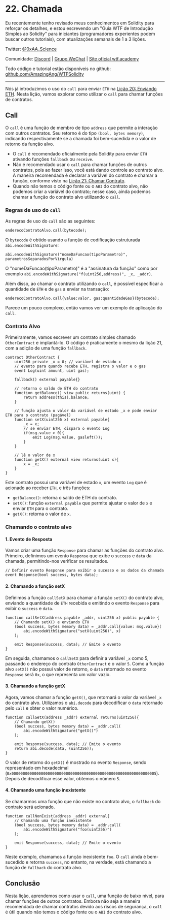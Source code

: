 # 22. Chamada

Eu recentemente tenho revisado meus conhecimentos em Solidity para reforçar os detalhes, e estou escrevendo um "Guia WTF de Introdução Simples ao Solidity" para iniciantes (programadores experientes podem buscar outros tutoriais), com atualizações semanais de 1 a 3 lições.

Twitter: [@0xAA_Science](https://twitter.com/0xAA_Science)

Comunidade: [Discord](https://discord.gg/5akcruXrsk) | [Grupo WeChat](https://docs.google.com/forms/d/e/1FAIpQLSe4KGT8Sh6sJ7hedQRuIYirOoZK_85miz3dw7vA1-YjodgJ-A/viewform?usp=sf_link) | [Site oficial wtf.academy](https://wtf.academy)

Todo código e tutorial estão disponíveis no github: [github.com/AmazingAng/WTFSolidity](https://github.com/AmazingAng/WTF-Solidity)

-----

Nós já introduzimos o uso do `call` para enviar `ETH` na [Liçăo 20: Enviando ETH](../20_SendETH). Nesta lição, vamos explorar como utilizar o `call` para chamar funções de contratos.

## Call

O `call` é uma função de membro de tipo `address` que permite a interação com outros contratos. Seu retorno é do tipo `(bool, bytes memory)`, indicando respectivamente se a chamada foi bem-sucedida e o valor de retorno da função alvo.

- O `call` é recomendado oficialmente pela Solidity para enviar `ETH` ativando funções `fallback` ou `receive`.
- Não é recomendado usar o `call` para chamar funções de outros contratos, pois ao fazer isso, você está dando controle ao contrato alvo. A maneira recomendada é declarar a variável do contrato e chamar a função, conforme visto na [Liçăo 21: Chamar Contrato](../21_CallContract).
- Quando não temos o código fonte ou o `ABI` do contrato alvo, não podemos criar a variável do contrato; nesse caso, ainda podemos chamar a função do contrato alvo utilizando o `call`.

### Regras de uso do `call`

As regras de uso do `call` são as seguintes:

```text
enderecoContratoAlvo.call(bytecode);
```

O `bytecode` é obtido usando a função de codificação estruturada `abi.encodeWithSignature`:

```text
abi.encodeWithSignature("nomeDaFuncao(tipoParametro)", parametrosSeparadosPorVírgula)
```

O "nomeDaFuncao(tipoParametro)" é a "assinatura da função" como por exemplo `abi.encodeWithSignature("f(uint256,address)", _x, _addr)`.

Além disso, ao chamar o contrato utilizando o `call`, é possível especificar a quantidade de `ETH` e de `gas` a enviar na transação:

```text
enderecoContratoAlvo.call{value:valor, gas:quantidadeGas}(bytecode);
```

Parece um pouco complexo, então vamos ver um exemplo de aplicação do `call`.

### Contrato Alvo

Primeiramente, vamos escrever um contrato simples chamado `OtherContract` e implantá-lo. O código é praticamente o mesmo da lição 21, com a adição de uma função `fallback`.

```solidity
contract OtherContract {
    uint256 private _x = 0; // variável de estado x
    // evento para quando recebe ETH, registra o valor e o gas
    event Log(uint amount, uint gas);
    
    fallback() external payable{}

    // retorna o saldo de ETH do contrato
    function getBalance() view public returns(uint) {
        return address(this).balance;
    }

    // função ajusta o valor da variável de estado _x e pode enviar ETH para o contrato (pagável)
    function setX(uint256 x) external payable{
        _x = x;
        // se enviar ETH, dispara o evento Log
        if(msg.value > 0){
            emit Log(msg.value, gasleft());
        }
    }

    // lê o valor de x
    function getX() external view returns(uint x){
        x = _x;
    }
}
```

Este contrato possui uma variável de estado `x`, um evento `Log` que é acionado ao receber `ETH`, e três funções:

- `getBalance()`: retorna o saldo de ETH do contrato.
- `setX()`: função `external payable` que permite ajustar o valor de `x` e enviar `ETH` para o contrato.
- `getX()`: retorna o valor de `x`.

### Chamando o contrato alvo

#### 1. Evento de Resposta

Vamos criar uma função `Response` para chamar as funções do contrato alvo. Primeiro, definimos um evento `Response` que exibe o `success` e `data` da chamada, permitindo-nos verificar os resultados.

```solidity
// Definir evento Response para exibir o sucesso e os dados da chamada
event Response(bool success, bytes data);
```

#### 2. Chamando a função setX

Definimos a função `callSetX` para chamar a função `setX()` do contrato alvo, enviando a quantidade de `ETH` recebida e emitindo o evento `Response` para exibir o `success` e `data`.

```solidity
function callSetX(address payable _addr, uint256 x) public payable {
    // Chamando setX() e enviando ETH
    (bool success, bytes memory data) = _addr.call{value: msg.value}(
        abi.encodeWithSignature("setX(uint256)", x)
    );

    emit Response(success, data); // Emite o evento
}
```

Em seguida, chamamos o `callSetX` para definir a variável `_x` como 5, passando o endereço do contrato `OtherContract` e o valor `5`. Como a função alvo `setX()` não possui valor de retorno, o `data` retornado no evento `Response` será `0x`, o que representa um valor vazio.

#### 3. Chamando a função getX

Agora, vamos chamar a função `getX()`, que retornará o valor da variável `_x` do contrato alvo. Utilizamos o `abi.decode` para decodificar o `data` retornado pelo `call` e obter o valor numérico.

```solidity
function callGetX(address _addr) external returns(uint256){
    // Chamando getX()
    (bool success, bytes memory data) = _addr.call(
        abi.encodeWithSignature("getX()")
    );

    emit Response(success, data); // Emite o evento
    return abi.decode(data, (uint256));
}
```

O valor de retorno do `getX()` é mostrado no evento `Response`, sendo representado em hexadecimal (`0x0000000000000000000000000000000000000000000000000000000000000005`). Depois de decodificar esse valor, obtemos o número `5`.

#### 4. Chamando uma função inexistente

Se chamarmos uma função que não existe no contrato alvo, o `fallback` do contrato será acionado.

```solidity
function callNonExist(address _addr) external{
    // Chamando uma função inexistente
    (bool success, bytes memory data) = _addr.call(
        abi.encodeWithSignature("foo(uint256)")
    );

    emit Response(success, data); // Emite o evento
}
```

Neste exemplo, chamamos a função inexistente `foo`. O `call` ainda é bem-sucedido e retorna `success`, no entanto, na verdade, está chamando a função de `fallback` do contrato alvo.

## Conclusão

Nesta lição, aprendemos como usar o `call`, uma função de baixo nível, para chamar funções de outros contratos. Embora não seja a maneira recomendada de chamar contratos devido aos riscos de segurança, o `call` é útil quando não temos o código fonte ou o `ABI` do contrato alvo.

<!-- This file was translated using AI by repo_ai_translate. For more information, visit https://github.com/marcelojsilva/repo_ai_translate -->